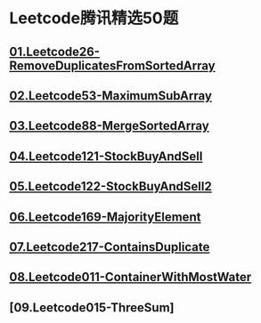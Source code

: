 # Leetcode腾讯精选50题

## [01.Leetcode26-RemoveDuplicatesFromSortedArray](<https://github.com/liubincodelife/Leetcode_Tencent_Top50/tree/master/Leetcode26_RemoveDuplicatesFromSortedArray>)

## [02.Leetcode53-MaximumSubArray](<https://github.com/liubincodelife/Leetcode_Tencent_Top50/tree/master/Leetcode53_MaximumSubarray>)

## [03.Leetcode88-MergeSortedArray](<https://github.com/liubincodelife/Leetcode_Tencent_Top50/tree/master/Leetcode88_MergeSortedArray>)

## [04.Leetcode121-StockBuyAndSell](<https://github.com/liubincodelife/Leetcode_Tencent_Top50/tree/master/Leetcode121_StockBuyAndSell>)

## [05.Leetcode122-StockBuyAndSell2](<https://github.com/liubincodelife/Leetcode_Tencent_Top50/tree/master/Leetcode122_StockBuyAndSell2>)

## [06.Leetcode169-MajorityElement](<https://github.com/liubincodelife/Leetcode_Tencent_Top50/tree/master/Leetcode169_MajorityElement>)

## [07.Leetcode217-ContainsDuplicate](<https://github.com/liubincodelife/Leetcode_Tencent_Top50/tree/master/Leetcode217_ContainsDuplicateElement>)

## [08.Leetcode011-ContainerWithMostWater](<https://github.com/liubincodelife/Leetcode_Tencent_Top50/tree/master/Leetcode011_ContainerWithMostWater>)

## [09.Leetcode015-ThreeSum]

